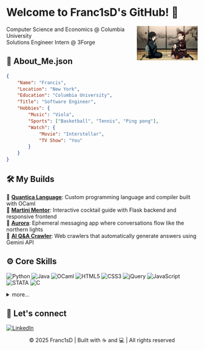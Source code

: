 # Welcome to Franc1sD's GitHub! 👋
<img src="/clip1.gif" align="right" width="160px">

Computer Science and Economics @ Columbia University  
Solutions Engineer Intern @ 3Forge

## 🦁 About_Me.json
```json
{
    "Name": "Francis",
    "Location": "New York",
    "Education": "Columbia University",
    "Title": "Software Engineer",
    "Hobbies": {
        "Music": "Viola",
        "Sports": ["Basketball", "Tennis", "Ping pong"],
        "Watch": {
            "Movie": "Interstellar",
            "TV Show": "You"
        }
    }
}
```

## 🛠️ My Builds
🌟 [**Quantica Language**](https://github.com/glassesq/quantica): Custom programming language and compiler built with OCaml  
🌟 [**Martini Mentor**](https://github.com/Franc1sD/Martini-Mentor): Interactive cocktail guide with Flask backend and responsive frontend  
🌟 [**Aurora**](https://apps.apple.com/us/app/aurora/id6740733827): Ephemeral messaging app where conversations flow like the northern lights  
🌟 [**AI Q&A Crawler**](https://github.com/Franc1sD/Crawler): Web crawlers that automatically generate answers using Gemini API  


## ⚙️ Core Skills
<p align="left">
  <img src="https://img.shields.io/badge/Python-3776AB?style=for-the-badge&logo=python&logoColor=white" alt="Python">
  <img src="https://img.shields.io/badge/Java-%23ED8B00.svg?style=for-the-badge&logo=java&logoColor=white" alt="Java">
  <img src="https://img.shields.io/badge/OCaml-EC6813?style=for-the-badge&logo=ocaml&logoColor=white" alt="OCaml">
  <img src="https://img.shields.io/badge/HTML5-E34F26?style=for-the-badge&logo=html5&logoColor=white" alt="HTML5">
  <img src="https://img.shields.io/badge/CSS3-1572B6?style=for-the-badge&logo=css3&logoColor=white" alt="CSS3">
  <img src="https://img.shields.io/badge/jQuery-0769AD?style=for-the-badge&logo=jquery&logoColor=white" alt="jQuery">
  <img src="https://img.shields.io/badge/JavaScript-F7DF1E?style=for-the-badge&logo=javascript&logoColor=black" alt="JavaScript">
  <img src="https://img.shields.io/badge/STATA-1C3957?style=for-the-badge&logoColor=white" alt="STATA">
  <img src="https://img.shields.io/badge/C-00599C?style=for-the-badge&color=00599C&logoColor=white" alt="C">
</p>

<details>
<summary> more... </summary>
 
### ⌨️ ――― Programming Languages ――― 💾
<p align="left">
  <img src="https://img.shields.io/badge/Python-3776AB?style=for-the-badge&logo=python&logoColor=white" alt="Python">
  <img src="https://img.shields.io/badge/Java-%23ED8B00.svg?style=for-the-badge&logo=java&logoColor=white" alt="Java">
  <img src="https://img.shields.io/badge/OCaml-EC6813?style=for-the-badge&logo=ocaml&logoColor=white" alt="OCaml">
  <img src="https://img.shields.io/badge/STATA-1C3957?style=for-the-badge&logoColor=white" alt="STATA">
  <img src="https://img.shields.io/badge/C-00599C?style=for-the-badge&color=00599C&logoColor=white" alt="C">
  <img src="https://img.shields.io/badge/R-276DC3?style=for-the-badge&logo=r&logoColor=white" alt="R">
</p>

### 🌐 ――― Frontend ――― 🖥️
<p align="left">
  <!-- Web -->
  <img src="https://img.shields.io/badge/HTML5-E34F26?style=for-the-badge&logo=html5&logoColor=white" alt="HTML5">
  <img src="https://img.shields.io/badge/CSS3-1572B6?style=for-the-badge&logo=css3&logoColor=white" alt="CSS3">
  <img src="https://img.shields.io/badge/jQuery-0769AD?style=for-the-badge&logo=jquery&logoColor=white" alt="jQuery">
  <img src="https://img.shields.io/badge/JavaScript-F7DF1E?style=for-the-badge&logo=javascript&logoColor=black" alt="JavaScript">
  <img src="https://img.shields.io/badge/React-20232A?style=for-the-badge&logo=react&logoColor=61DAFB" alt="React">
  
  <!-- Mobile -->
  <img src="https://img.shields.io/badge/Swift-F05138?style=for-the-badge&logo=swift&logoColor=white" alt="Swift">
</p>

### 🗄️ ――― Backend ――― 🌐
<p align="left">
  <!-- Backend -->
  <img src="https://img.shields.io/badge/Flask-000000?style=for-the-badge&logo=flask&logoColor=white" alt="Flask">
  <img src="https://img.shields.io/badge/Firebase-FFCA28?style=for-the-badge&logo=firebase&logoColor=black" alt="Firebase">
 
  <!-- Databases -->
  <img src="https://img.shields.io/badge/SQLite-07405E?style=for-the-badge&logo=sqlite&logoColor=white" alt="SQLite">
  <img src="https://img.shields.io/badge/MySQL-4479A1?style=for-the-badge&logo=mysql&logoColor=white" alt="MySQL">
</p>

### 🛠️ ――― Developer Tools ――― 🔧
<p align="left">
  <img src="https://img.shields.io/badge/VS_Code-007ACC?style=for-the-badge&logo=visual-studio-code&logoColor=white" alt="VS Code">
  <img src="https://img.shields.io/badge/Cursor-000000?style=for-the-badge&logo=cursor&logoColor=white" alt="Cursor">
  <img src="https://img.shields.io/badge/VIM-%2311AB00.svg?style=for-the-badge&logo=vim&logoColor=white" alt="Vim">
  <img src="https://img.shields.io/badge/Linux-FCC624?style=for-the-badge&logo=linux&logoColor=black" alt="Linux">
  <img src="https://img.shields.io/badge/Git-F05032?style=for-the-badge&logo=git&logoColor=white" alt="Git">
  <img src="https://img.shields.io/badge/GitHub-181717?style=for-the-badge&logo=github&logoColor=white" alt="GitHub">
  <img src="https://img.shields.io/badge/Terminal-%23054020?style=for-the-badge&logo=gnu-bash&logoColor=white" alt="Terminal">
</p>

</details>

## 🤝 Let's connect
[![LinkedIn](https://img.shields.io/badge/LinkedIn-%230077B5.svg?style=for-the-badge&logo=linkedin&logoColor=white)](https://www.linkedin.com/in/francis-deng-901140275/)

<p align="center">
  <span> © 2025 Franc1sD | Built with ☕ and 💻 | All rights reserved </span>
</p>
